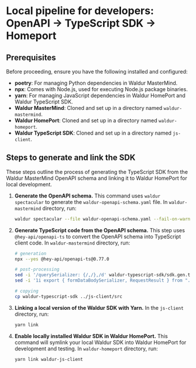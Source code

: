 # Local pipeline for developers: OpenAPI -> TypeScript SDK -> Homeport

## Prerequisites

Before proceeding, ensure you have the following installed and configured:

* **poetry**: For managing Python dependencies in Waldur MasterMind.
* **npx**: Comes with Node.js, used for executing Node.js package binaries.
* **yarn**: For managing JavaScript dependencies in Waldur HomePort and Waldur TypeScript SDK.
* **Waldur MasterMind**: Cloned and set up in a directory named `waldur-mastermind`.
* **Waldur HomePort**: Cloned and set up in a directory named `waldur-homeport`.
* **Waldur TypeScript SDK**: Cloned and set up in a directory named `js-client`.

## Steps to generate and link the SDK

These steps outline the process of generating the TypeScript SDK from the Waldur MasterMind OpenAPI schema and linking it to Waldur HomePort for local development.

1.  **Generate the OpenAPI schema.**
    This command uses `waldur spectacular` to generate the `waldur-openapi-schema.yaml` file. In `waldur-mastermind` directory, run:
    ```bash
    waldur spectacular --file waldur-openapi-schema.yaml --fail-on-warn
    ```

2.  **Generate TypeScript code from the OpenAPI schema.**
    This step uses `@hey-api/openapi-ts` to convert the OpenAPI schema into TypeScript client code. In `waldur-mastermind` directory, run:
    ```bash
    # generation
    npx --yes @hey-api/openapi-ts@0.77.0

    # post-processing
    sed -i '/querySerializer: {/,/},/d' waldur-typescript-sdk/sdk.gen.ts
    sed -i '1i export { formDataBodySerializer, RequestResult } from "./client";' waldur-typescript-sdk/index.ts

    # copying
    cp waldur-typescript-sdk ../js-client/src
    ```

3. **Linking a local version of the Waldur SDK with Yarn.**
    In the `js-client` directory, run:
    ```bash
    yarn link
    ```

4. **Enable locally installed Waldur SDK in Waldur HomePort.**
    This command will symlink your local Waldur SDK into Waldur HomePort for development and testing. In `waldur-homeport` directory, run:
    ```bash
    yarn link waldur-js-client
    ```
